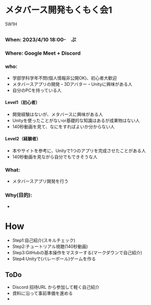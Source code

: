 # メタバース開発もくもく会1

5W1H

##
### When: 2023/4/10 18:00-　ぷ
### Where: Google Meet + Discord
### who:
- 学部学科学年不問(個人情報非公開OK)、初心者大歓迎
- メタバースアプリの開発・3Dアバター・Unityに興味がある人
- 自分のPCを持っている人
#### Level1（初心者）
- 開発経験はないが、メタバースに興味がある人
- Unityを使ったことがないor基礎的な知識はあるが成果物はない人
- 140秒動画を見て、なにをすればよいか分からない人
#### Level2（経験者）
- 本やサイトを参考に、Unityで1つのアプリを完成させたことがある人
- 140秒動画を見ながら自分でもできそうな人


### What: 
- メタバースアプリ開発を行う

### Why(目的): 
- 

# How

- Step1:自己紹介(スキルチェック)
- Step2:チュートリアル視聴(140秒動画)
- Step3:GitHubの基本操作をマスターする(マークダウンで自己紹介)
- Step4:Unityで(バレーボール)ゲームを作る

## ToDo

- Discord 招待URL から参加して軽く自己紹介
- 資料に沿って事前準備を進める
- 

